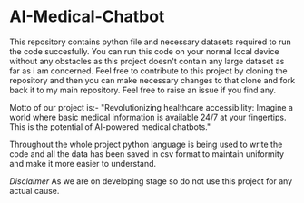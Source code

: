 # AI-Medical-Chatbot
This repository contains python file and necessary datasets required to run the code succesfully. You can run this code on your normal local device without any obstacles as this project doesn't contain any large dataset as far as i am concerned. Feel free to contribute to this project by cloning the repository and then you can make necessary changes to that clone and fork back it to my main repository. Feel free to raise an issue if you find any.

Motto of our project is:-
"Revolutionizing healthcare accessibility: Imagine a world where basic medical information is available 24/7 at your fingertips. This is the potential of AI-powered medical chatbots."

Throughout the whole project python language is being used to write the code and all the data has been saved in csv format to maintain uniformity and make it more easier to understand. 

*Disclaimer*
As we are on developing stage so do not use this project for any actual cause. 
